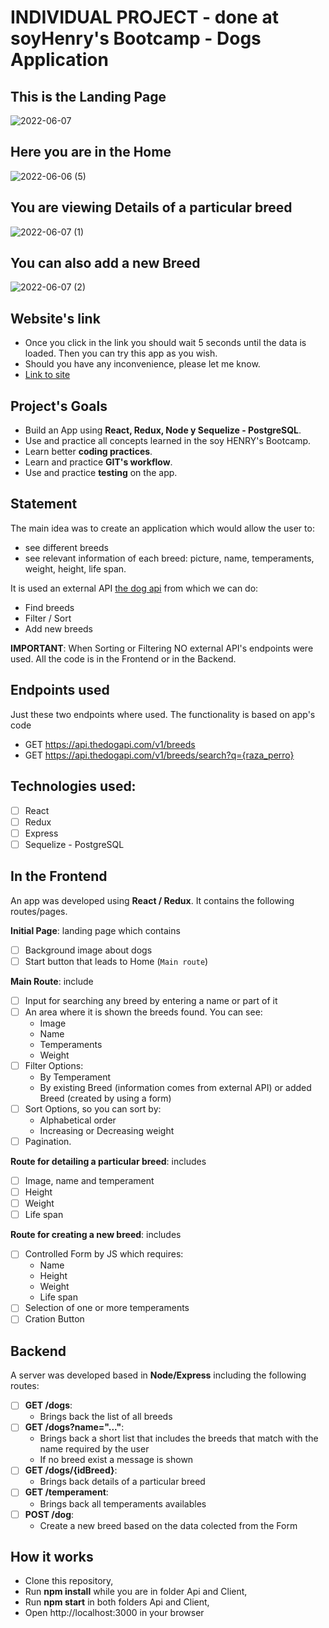 # INDIVIDUAL PROJECT - done at soyHenry's Bootcamp - Dogs Application


## This is the Landing Page
![2022-06-07](https://user-images.githubusercontent.com/96741070/172371275-2acaebe6-864c-4e2b-aadc-6d6ccf7eea02.png)

## Here you are in the Home
![2022-06-06 (5)](https://user-images.githubusercontent.com/96741070/172275241-434ff75b-91b8-488c-8887-1b45ed35a4dc.png)

## You are viewing Details of a particular breed
![2022-06-07 (1)](https://user-images.githubusercontent.com/96741070/172371531-c13e85ab-a1fa-4503-a463-9f0b4c319db1.png)

## You can also add a new Breed
![2022-06-07 (2)](https://user-images.githubusercontent.com/96741070/172371734-bbd800e2-a44c-4d7a-b48e-55650423e9a7.png)



## Website's link
* Once you click in the link you should wait 5 seconds until the data is loaded. Then you can try this app as you wish.
* Should you have any inconvenience, please let me know.
* [Link to site](https://my-pi-dogs.vercel.app/)

## Project's Goals
- Build an App using **React, Redux, Node y Sequelize - PostgreSQL**.
- Use and practice all concepts learned in the soy HENRY's Bootcamp.
- Learn better **coding practices**.
- Learn and practice **GIT's workflow**.
- Use and practice **testing** on the app.

## Statement
The main idea was to create an application which would allow the user to:
- see different breeds
- see relevant information of each breed: picture, name, temperaments, weight, height, life span.

It is used an external API [the dog api](https://thedogapi.com/) from which we can do:
- Find breeds
- Filter / Sort
- Add new breeds

__IMPORTANT__: When Sorting or Filtering NO external API's endpoints were used. All the code is in the Frontend or in the Backend.

## Endpoints used
Just these two endpoints where used. The functionality is based on app's code
- GET https://api.thedogapi.com/v1/breeds
- GET https://api.thedogapi.com/v1/breeds/search?q={raza_perro}

## Technologies used:
- [ ] React
- [ ] Redux
- [ ] Express
- [ ] Sequelize - PostgreSQL

## In the Frontend
An app was developed using **React / Redux**. It contains the following routes/pages.

__Initial Page__: landing page which contains
- [ ] Background image about dogs
- [ ] Start button that leads to Home (`Main route`)

__Main Route__: include
- [ ] Input for searching any breed by entering a name or part of it
- [ ] An area where it is shown the breeds found. You can see:
  - Image
  - Name
  - Temperaments
  - Weight
- [ ] Filter Options:
    - By Temperament 
    - By existing Breed (information comes from external API) or added Breed (created by using a form)
- [ ] Sort Options, so you can sort by:
    - Alphabetical order 
    - Increasing or Decreasing weight
- [ ] Pagination.

__Route for detailing a particular breed__: includes
- [ ] Image, name and temperament
- [ ] Height
- [ ] Weight
- [ ] Life span

__Route for creating a new breed__: includes
- [ ] Controlled Form by JS which requires:
  - Name
  - Height
  - Weight
  - Life span
- [ ] Selection of one or more temperaments
- [ ] Cration Button
 
## Backend

A server was developed based in **Node/Express** including the following routes:

- [ ] __GET /dogs__:
  - Brings back the list of all breeds
- [ ] __GET /dogs?name="..."__:
  - Brings back a short list that includes the breeds that match with the name required by the user
  - If no breed exist a message is shown
- [ ] __GET /dogs/{idBreed}__:
  - Brings back details of a particular breed
- [ ] __GET /temperament__:
  - Brings back all temperaments availables
- [ ] __POST /dog__:
  - Create a new breed based on the data colected from the Form
 
## How it works
* Clone this repository,
* Run **npm install** while you are in folder Api and Client,
* Run **npm start** in both folders Api and Client,
* Open http://localhost:3000 in your browser

